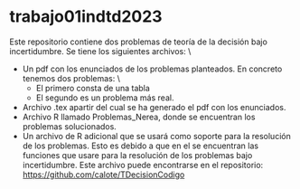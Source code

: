 # trabajo01indtd2023
Este repositorio contiene dos problemas de teoría de la decisión bajo incertidumbre.
Se tiene los siguientes archivos: \\
- Un pdf con los enunciados de los problemas planteados. En concreto tenemos dos problemas: \\
    + El primero consta de una tabla
    + El segundo es un problema más real.
- Archivo .tex apartir del cual se ha generado el pdf con los enunciados.
- Archivo R llamado Problemas_Nerea, donde se encuentran los problemas solucionados.
- Un archivo de R adicional que se usará como soporte para la resolución de los problemas. Esto es debido a que en el se encuentran las funciones que usare para la resolución de los problemas bajo incertidumbre. Este archivo puede encontrarse en el repositorio: https://github.com/calote/TDecisionCodigo 

